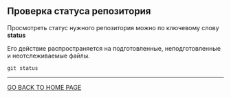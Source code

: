## Проверка статуса репозитория

Просмотреть статус нужного репозитория можно по ключевому слову **status**

Его действие распространяется на подготовленные, неподготовленные и неотслеживаемые файлы.

```bash=
git status
```
---
[GO BACK TO HOME PAGE](readme.md)